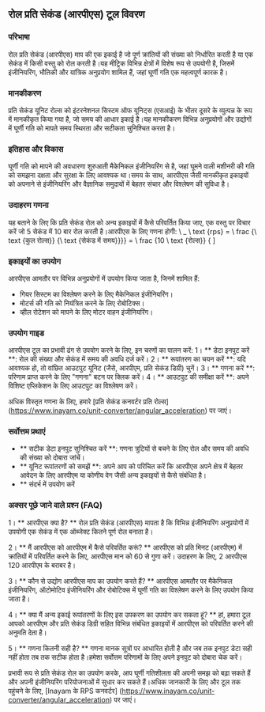 ## रोल प्रति सेकंड (आरपीएस) टूल विवरण

### परिभाषा
रोल प्रति सेकंड (आरपीएस) माप की एक इकाई है जो पूर्ण क्रांतियों की संख्या को निर्धारित करती है या एक सेकंड में किसी वस्तु को रोल करती है।यह मीट्रिक विभिन्न क्षेत्रों में विशेष रूप से उपयोगी है, जिसमें इंजीनियरिंग, भौतिकी और यांत्रिक अनुप्रयोग शामिल हैं, जहां घूर्णी गति एक महत्वपूर्ण कारक है।

### मानकीकरण
प्रति सेकंड यूनिट रोल्स को इंटरनेशनल सिस्टम ऑफ यूनिट्स (एसआई) के भीतर दूसरे के व्युत्पन्न के रूप में मानकीकृत किया गया है, जो समय की आधार इकाई है।यह मानकीकरण विभिन्न अनुप्रयोगों और उद्योगों में घूर्णी गति को मापते समय स्थिरता और सटीकता सुनिश्चित करता है।

### इतिहास और विकास
घूर्णी गति को मापने की अवधारणा शुरुआती मैकेनिकल इंजीनियरिंग से है, जहां घूमने वाली मशीनरी की गति को समझना दक्षता और सुरक्षा के लिए आवश्यक था।समय के साथ, आरपीएस जैसी मानकीकृत इकाइयों को अपनाने से इंजीनियरिंग और वैज्ञानिक समुदायों में बेहतर संचार और विश्लेषण की सुविधा है।

### उदाहरण गणना
यह बताने के लिए कि प्रति सेकंड रोल को अन्य इकाइयों में कैसे परिवर्तित किया जाए, एक वस्तु पर विचार करें जो 5 सेकंड में 10 बार रोल करती है।आरपीएस के लिए गणना होगी:
\ _
\ text {rps} = \ frac {\ text {कुल रोल्स}} {\ text {सेकंड में समय}}}} = \ frac {10 \ text {रोल्स}} {
\]

### इकाइयों का उपयोग
आरपीएस आमतौर पर विभिन्न अनुप्रयोगों में उपयोग किया जाता है, जिनमें शामिल हैं:
- गियर सिस्टम का विश्लेषण करने के लिए मैकेनिकल इंजीनियरिंग।
- मोटर्स की गति को नियंत्रित करने के लिए रोबोटिक्स।
- व्हील रोटेशन को मापने के लिए मोटर वाहन इंजीनियरिंग।

### उपयोग गाइड
आरपीएस टूल का प्रभावी ढंग से उपयोग करने के लिए, इन चरणों का पालन करें:
1। ** डेटा इनपुट करें **: रोल की संख्या और सेकंड में समय की अवधि दर्ज करें।
2। ** रूपांतरण का चयन करें **: यदि आवश्यक हो, तो वांछित आउटपुट यूनिट (जैसे, आरपीएम, प्रति सेकंड डिग्री) चुनें।
3। ** गणना करें **: परिणाम प्राप्त करने के लिए "गणना" बटन पर क्लिक करें।
4। ** आउटपुट की समीक्षा करें **: अपने विशिष्ट एप्लिकेशन के लिए आउटपुट का विश्लेषण करें।

अधिक विस्तृत गणना के लिए, हमारे [प्रति सेकंड कनवर्टर प्रति रोल्स] (https://www.inayam.co/unit-converter/angular_acceleration) पर जाएं।

### सर्वोत्तम प्रथाएं
- ** सटीक डेटा इनपुट सुनिश्चित करें **: गणना त्रुटियों से बचने के लिए रोल और समय की अवधि की संख्या को दोबारा जांचें।
- ** यूनिट रूपांतरणों को समझें **: अपने आप को परिचित करें कि आरपीएस अपने क्षेत्र में बेहतर आवेदन के लिए आरपीएम या कोणीय वेग जैसी अन्य इकाइयों से कैसे संबंधित है।
- ** संदर्भ में उपयोग करें

### अक्सर पूछे जाने वाले प्रश्न (FAQ)

1। ** आरपीएस क्या है? **
रोल प्रति सेकंड (आरपीएस) मापता है कि विभिन्न इंजीनियरिंग अनुप्रयोगों में उपयोगी एक सेकंड में एक ऑब्जेक्ट कितने पूर्ण रोल बनाता है।

2। ** मैं आरपीएस को आरपीएम में कैसे परिवर्तित करूं? **
आरपीएस को प्रति मिनट (आरपीएम) में क्रांतियों में परिवर्तित करने के लिए, आरपीएस मान को 60 से गुणा करें। उदाहरण के लिए, 2 आरपीएस 120 आरपीएम के बराबर है।

3। ** कौन से उद्योग आरपीएस माप का उपयोग करते हैं? **
आरपीएस आमतौर पर मैकेनिकल इंजीनियरिंग, ऑटोमोटिव इंजीनियरिंग और रोबोटिक्स में घूर्णी गति का विश्लेषण करने के लिए उपयोग किया जाता है।

4। ** क्या मैं अन्य इकाई रूपांतरणों के लिए इस उपकरण का उपयोग कर सकता हूं? **
हां, हमारा टूल आपको आरपीएम और प्रति सेकंड डिग्री सहित विभिन्न संबंधित इकाइयों में आरपीएस को परिवर्तित करने की अनुमति देता है।

5। ** गणना कितनी सही है? **
गणना मानक सूत्रों पर आधारित होती है और जब तक इनपुट डेटा सही नहीं होता तब तक सटीक होता है।हमेशा सर्वोत्तम परिणामों के लिए अपने इनपुट को दोबारा चेक करें।

प्रभावी रूप से प्रति सेकंड रोल का उपयोग करके, आप घूर्णी गतिशीलता की अपनी समझ को बढ़ा सकते हैं और अपनी इंजीनियरिंग परियोजनाओं में सुधार कर सकते हैं।अधिक जानकारी के लिए और टूल तक पहुंचने के लिए, [Inayam के RPS कनवर्टर] (https://www.inayam.co/unit-converter/angular_acceleration) पर जाएं।